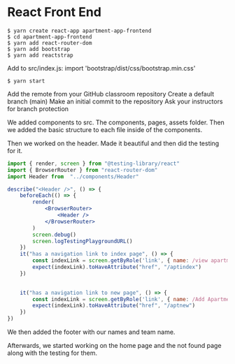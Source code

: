 # React Front End

```git
$ yarn create react-app apartment-app-frontend
$ cd apartment-app-frontend
$ yarn add react-router-dom
$ yarn add bootstrap
$ yarn add reactstrap
```
Add to src/index.js: import 'bootstrap/dist/css/bootstrap.min.css'
```git
$ yarn start
```
Add the remote from your GitHub classroom repository
Create a default branch (main)
Make an initial commit to the repository
Ask your instructors for branch protection

We added components to src. The components, pages, assets folder. Then we added the basic structure to each file inside of the components. 

Then we worked on the header. Made it beautiful and then did the testing for it. 
```jsx
import { render, screen } from "@testing-library/react"
import { BrowserRouter } from "react-router-dom"
import Header from  "../components/Header"

describe("<Header />", () => {
    beforeEach(() => {
        render(
            <BrowserRouter> 
                <Header />
            </BrowserRouter>
        )
        screen.debug()
        screen.logTestingPlaygroundURL()
    })
    it("has a navigation link to index page", () => {
        const indexLink = screen.getByRole('link', { name: /view apartments/i })
        expect(indexLink).toHaveAttribute("href", "/aptindex")
    })

    
    it("has a navigation link to new page", () => {
        const indexLink = screen.getByRole('link', { name: /Add Apartments/i })
        expect(indexLink).toHaveAttribute("href", "/aptnew")
    })
})
```

We then added the footer with our names and team name. 

Afterwards, we started working on the home page and the not found page along with the testing for them. 